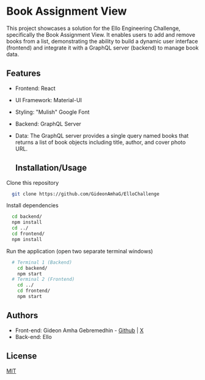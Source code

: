 
# Book Assignment View

This project showcases a solution for the Ello Engineering Challenge, specifically the Book Assignment View. It enables users to add and remove books from a list, demonstrating the ability to build a dynamic user interface (frontend) and integrate it with a GraphQL server (backend) to manage book data.

## Features

- Frontend: React
- UI Framework: Material-UI
- Styling: "Mulish" Google Font
- Backend: GraphQL Server
- Data: The GraphQL server provides a single query named books that returns a list of book objects including title, author, and cover photo URL.

  ## Installation/Usage

Clone this repository

```bash
  git clone https://github.com/GideonAmhaG/ElloChallenge
```

Install dependencies

```bash
  cd backend/
  npm install
  cd ../
  cd frontend/
  npm install
```

Run the application (open two separate terminal windows)

```bash
  # Terminal 1 (Backend)
    cd backend/
    npm start
  # Terminal 2 (Frontend)
    cd ../
    cd frontend/
    npm start
```
  
## Authors

- Front-end: Gideon Amha Gebremedhin - [Github](https://github.com/GideonAmhaG) | [X](https://x.com/GideonAmha)
- Back-end: Ello

## License

[MIT](https://choosealicense.com/licenses/mit/)

  


